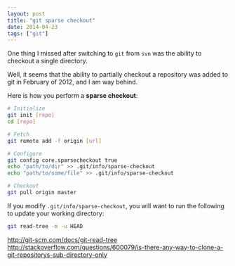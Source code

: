 ```yaml
---
layout: post
title: "git sparse checkout"
date: 2014-04-23
tags: ["git"]
---
```


One thing I missed after switching to `git` from `svn` was the ability to
checkout a single directory.

Well, it seems that the ability to partially checkout a repository was added to
git in February of 2012, and I am way behind.

Here is how you perform a **sparse checkout**:

```bash
# Initialize
git init [repo]
cd [repo]

# Fetch 
git remote add -f origin [url]

# Configure
git config core.sparsecheckout true
echo "path/to/dir" >> .git/info/sparse-checkout
echo "path/to/some/file" >> .git/info/sparse-checkout

# Checkout
git pull origin master
```

If you modify `.git/info/sparse-checkout`, you will want to run the following
to update your working directory:

```bash
git read-tree -m -u HEAD
```



http://git-scm.com/docs/git-read-tree   
http://stackoverflow.com/questions/600079/is-there-any-way-to-clone-a-git-repositorys-sub-directory-only
